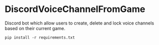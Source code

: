 # DiscordVoiceChannelFromGame
Discord bot which allow users to create, delete and lock voice channels based on their current game.

	pip install -r requirements.txt
